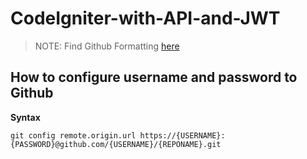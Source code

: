 # CodeIgniter-with-API-and-JWT

> NOTE: Find Github Formatting [here](https://docs.github.com/en/free-pro-team@latest/github/writing-on-github/basic-writing-and-formatting-syntax)

## How to configure username and password to Github


**Syntax**
```
git config remote.origin.url https://{USERNAME}:{PASSWORD}@github.com/{USERNAME}/{REPONAME}.git
```

